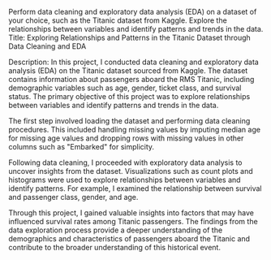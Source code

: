 Perform data cleaning and exploratory data analysis (EDA) on a dataset of your choice, such as the Titanic dataset from Kaggle. Explore the relationships between variables and identify patterns and trends in the data.
Title: Exploring Relationships and Patterns in the Titanic Dataset through Data Cleaning and EDA

Description:
In this project, I conducted data cleaning and exploratory data analysis (EDA) on the Titanic dataset sourced from Kaggle. The dataset contains information about passengers aboard the RMS Titanic, including demographic variables such as age, gender, ticket class, and survival status. The primary objective of this project was to explore relationships between variables and identify patterns and trends in the data.

The first step involved loading the dataset and performing data cleaning procedures. This included handling missing values by imputing median age for missing age values and dropping rows with missing values in other columns such as "Embarked" for simplicity.

Following data cleaning, I proceeded with exploratory data analysis to uncover insights from the dataset. Visualizations such as count plots and histograms were used to explore relationships between variables and identify patterns. For example, I examined the relationship between survival and passenger class, gender, and age.

Through this project, I gained valuable insights into factors that may have influenced survival rates among Titanic passengers. The findings from the data exploration process provide a deeper understanding of the demographics and characteristics of passengers aboard the Titanic and contribute to the broader understanding of this historical event.
